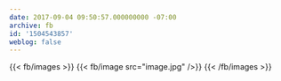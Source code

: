 ```yaml
---
date: 2017-09-04 09:50:57.000000000 -07:00
archive: fb
id: '1504543857'
weblog: false
---
```

{{< fb/images >}}
{{< fb/image src="image.jpg" />}}
{{< /fb/images >}}
